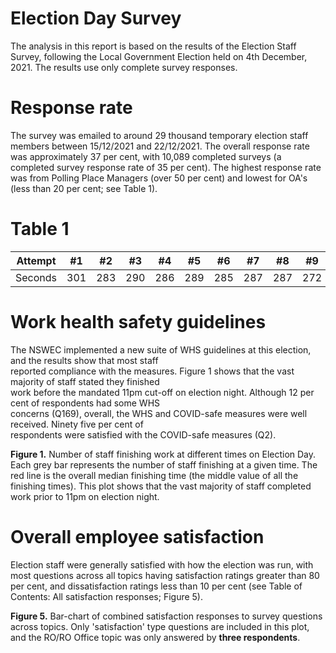 # Election Day Survey
The analysis in this report is based on the results of the Election Staff Survey, following the 
Local Government Election held on 4th December, 2021. The results use only complete survey responses. 



# **Response rate** 
The survey was emailed to around 29 thousand temporary election staff members between 15/12/2021 and 22/12/2021. 
The overall response rate was approximately 37 per cent, with 10,089 completed surveys (a completed survey response 
rate of 35 per cent). The highest response rate was from Polling Place Managers (over 50 per cent) and lowest for 
OA's (less than 20 per cent; see Table 1). 


# Table 1
Attempt | #1 | #2 | #3 | #4 | #5 | #6 | #7 | #8 | #9 | #10 | #11
--- | --- | --- | --- |--- |--- |--- |--- |--- |--- |--- |---
Seconds | 301 | 283 | 290 | 286 | 289 | 285 | 287 | 287 | 272 | 276 | 269


# Work health safety guidelines 
The NSWEC implemented a new suite of WHS guidelines at this election, and the results show that most staff   
reported compliance with the measures. Figure 1 shows that the vast majority of staff stated they finished   
work before the mandated 11pm cut-off on election night. Although 12 per cent of respondents had some WHS   
concerns (Q169), overall, the WHS and COVID-safe measures were well received. Ninety five per cent of   
respondents were satisfied with the COVID-safe measures (Q2).




**Figure 1.** Number of staff finishing work at different times on Election Day. Each grey bar represents 
the number of staff finishing at a given time. The red line is the overall median finishing time (the middle 
value of all the finishing times). This plot shows that the vast majority of staff completed work prior to 11pm 
on election night.



# Overall employee satisfaction 
Election staff were generally satisfied with how the election was run, with most questions across all topics having 
satisfaction ratings greater than 80 per cent, and dissatisfaction ratings less than 10 per cent (see Table of 
Contents: All satisfaction responses; Figure 5). 



**Figure 5.** Bar-chart of combined satisfaction responses to survey questions across topics. Only 'satisfaction' 
type questions are included in this plot, and the RO/RO Office topic was only answered by **three respondents**.

